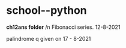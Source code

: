 # school--python
**ch12ans folder** /n
Fibonacci series. 12-8-2021

palindrome q given on 17 - 8-2021
